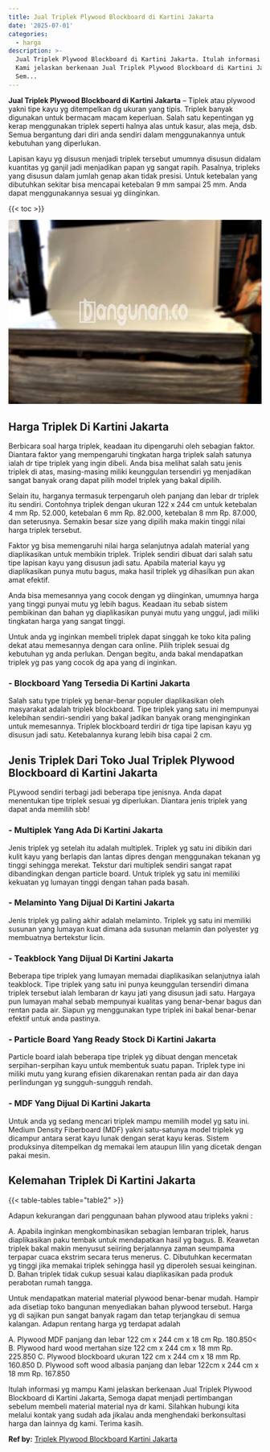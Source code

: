 ```yaml
---
title: Jual Triplek Plywood Blockboard di Kartini Jakarta
date: '2025-07-01'
categories:
  - harga
description: >-
  Jual Triplek Plywood Blockboard di Kartini Jakarta. Itulah informasi yg mampu
  Kami jelaskan berkenaan Jual Triplek Plywood Blockboard di Kartini Jakarta,
  Sem...
---
```


**Jual Triplek Plywood Blockboard di Kartini Jakarta** – Tiplek atau plywood yakni tipe kayu yg ditempelkan dg ukuran yang tipis. Triplek banyak digunakan untuk bermacam macam keperluan. Salah satu kepentingan yg kerap menggunakan triplek seperti halnya alas untuk kasur, alas meja, dsb. Semua bergantung dari diri anda sendiri dalam menggunakannya untuk kebutuhan yang diperlukan.

Lapisan kayu yg disusun menjadi triplek tersebut umumnya disusun didalam kuantitas yg ganjil jadi menjadikan papan yg sangat rapih. Pasalnya, tripleks yang disusun dalam jumlah genap akan tidak presisi. Untuk ketebalan yang dibutuhkan sekitar bisa mencapai ketebalan 9 mm sampai 25 mm. Anda dapat menggunakannya sesuai yg diinginkan.

{{< toc >}}

![Jual Triplek Plywood Blockboard di Kartini Jakarta](/images/jual-triplek-murah-47.png)

## Harga Triplek Di Kartini Jakarta

Berbicara soal harga triplek, keadaan itu dipengaruhi oleh sebagian faktor. Diantara faktor yang mempengaruhi tingkatan harga triplek salah satunya ialah dr tipe triplek yang ingin dibeli. Anda bisa melihat salah satu jenis triplek di atas, masing-masing miliki keunggulan tersendiri yg menjadikan sangat banyak orang dapat pilih model triplek yang bakal dipilih.

Selain itu, harganya termasuk terpengaruh oleh panjang dan lebar dr triplek itu sendiri. Contohnya triplek dengan ukuran 122 x 244 cm untuk ketebalan 4 mm Rp. 52.000, ketebalan 6 mm Rp. 82.000, ketebalan 8 mm Rp. 87.000, dan seterusnya. Semakin besar size yang dipilih maka makin tinggi nilai harga triplek tersebut.

Faktor yg bisa memengaruhi nilai harga selanjutnya adalah material yang diaplikasikan untuk membikin triplek. Triplek sendiri dibuat dari salah satu tipe lapisan kayu yang disusun jadi satu. Apabila material kayu yg diaplikasikan punya mutu bagus, maka hasil triplek yg dihasilkan pun akan amat efektif.

Anda bisa memesannya yang cocok dengan yg diinginkan, umumnya harga yang tinggi punyai mutu yg lebih bagus. Keadaan itu sebab sistem pembikinan dan bahan yg diaplikasikan punyai mutu yang unggul, jadi miliki tingkatan harga yang sangat tinggi.

Untuk anda yg inginkan membeli triplek dapat singgah ke toko kita paling dekat atau memesannya dengan cara online. Pilih triplek sesuai dg kebutuhan yg anda perlukan. Dengan begitu, anda bakal mendapatkan triplek yg pas yang cocok dg apa yang di inginkan.

### \- Blockboard Yang Tersedia Di Kartini Jakarta

Salah satu type triplek yg benar-benar populer diaplikasikan oleh masyarakat adalah triplek blockboard. Tipe triplek yang satu ini mempunyai kelebihan sendiri-sendiri yang bakal jadikan banyak orang menginginkan untuk memesannya. Triplek blockboard terdiri dr tiga tipe lapisan kayu yg disusun jadi satu. Ketebalannya kurang lebih bisa capai 2 cm.

## Jenis Triplek Dari Toko Jual Triplek Plywood Blockboard di Kartini Jakarta

PLywood sendiri terbagi jadi beberapa tipe jenisnya. Anda dapat menentukan tipe triplek sesuai yg diperlukan. Diantara jenis triplek yang dapat anda memilih sbb!

### \- Multiplek Yang Ada Di Kartini Jakarta

Jenis triplek yg setelah itu adalah multiplek. Triplek yg satu ini dibikin dari kulit kayu yang berlapis dan lantas dipres dengan menggunakan tekanan yg tinggi sehingga merekat. Tekstur dari multiplek sendiri sangat rapat dibandingkan dengan particle board. Untuk triplek yg satu ini memiliki kekuatan yg lumayan tinggi dengan tahan pada basah.

### \- Melaminto Yang Dijual Di Kartini Jakarta

Jenis triplek yg paling akhir adalah melaminto. Triplek yg satu ini memiliki susunan yang lumayan kuat dimana ada susunan melamin dan polyester yg membuatnya bertekstur licin.

### \- Teakblock Yang Dijual Di Kartini Jakarta

Beberapa tipe triplek yang lumayan memadai diaplikasikan selanjutnya ialah teakblock. Tipe triplek yang satu ini punya keunggulan tersendiri dimana triplek tersebut ialah lembaran dr kayu jati yang disusun jadi satu. Hargaya pun lumayan mahal sebab mempunyai kualitas yang benar-benar bagus dan rentan pada air. Siapun yg menggunakan type triplek ini bakal benar-benar efektif untuk anda pastinya.

### \- Particle Board Yang Ready Stock Di Kartini Jakarta

Particle board ialah beberapa tipe triplek yg dibuat dengan mencetak serpihan-serpihan kayu untuk membentuk suatu papan. Triplek type ini miliki mutu yang kurang efisien dikarenakan rentan pada air dan daya perlindungan yg sungguh-sungguh rendah.

### \- MDF Yang Dijual Di Kartini Jakarta

Untuk anda yg sedang mencari triplek mampu memilih model yg satu ini. Medium Density Fiberboard (MDF) yakni satu-satunya model triplek yg dicampur antara serat kayu lunak dengan serat kayu keras. Sistem produksinya ditempelkan dg memakai lem ataupun lilin yang dicetak dengan pakai mesin.

## Kelemahan Triplek Di Kartini Jakarta

{{< table-tables table="table2" >}}

Adapun kekurangan dari penggunaan bahan plywood atau tripleks yakni :

A. Apabila inginkan mengkombinasikan sebagian lembaran triplek, harus diaplikasikan paku tembak untuk mendapatkan hasil yg bagus. B. Keawetan triplek bakal makin menyusut seiiring berjalannya zaman seumpama terpapar cuaca ekstrim secara terus menerus. C. Dibutuhkan kecermatan yg tinggi jika memakai triplek sehingga hasil yg diperoleh sesuai keinginan. D. Bahan triplek tidak cukup sesuai kalau diaplikasikan pada produk perabotan rumah tangga.

Untuk mendapatkan material material plywood benar-benar mudah. Hampir ada disetiap toko bangunan menyediakan bahan plywood tersebut. Harga yg di sajikan pun sangat banyak ragam dan tetap terjangkau di semua kalangan. Adapun rentang harga yg terdapat adalah

A. Plywood MDF panjang dan lebar 122 cm x 244 cm x 18 cm Rp. 180.850< B. Plywood hard wood mertahan size 122 cm x 244 cm x 18 mm Rp. 225.850 C. Plywood blockboard ukuran 122 cm x 244 cm x 18 mm Rp. 160.850 D. Plywood soft wood albasia panjang dan lebar 122cm x 244 cm x 18 mm Rp. 167.850

Itulah informasi yg mampu Kami jelaskan berkenaan Jual Triplek Plywood Blockboard di Kartini Jakarta, Semoga dapat menjadi pertimbangan sebelum membeli material material nya dr kami. Silahkan hubungi kita melalui kontak yang sudah ada jikalau anda menghendaki berkonsultasi harga dan lainnya dg kami. Terima kasih.

**Ref by:** [Triplek Plywood Blockboard Kartini Jakarta](https://id.wikipedia.org/wiki/Triplek)
